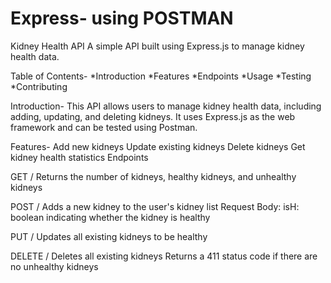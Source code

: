 # Express- using POSTMAN

Kidney Health API
A simple API built using Express.js to manage kidney health data.

Table of Contents-
*Introduction
*Features
*Endpoints
*Usage
*Testing
*Contributing

Introduction-
This API allows users to manage kidney health data, including adding, updating, and deleting kidneys. It uses Express.js as the web framework and can be tested using Postman.

Features-
Add new kidneys
Update existing kidneys
Delete kidneys
Get kidney health statistics
Endpoints

GET /
Returns the number of kidneys, healthy kidneys, and unhealthy kidneys

POST /
Adds a new kidney to the user's kidney list
Request Body:
isH: boolean indicating whether the kidney is healthy

PUT /
Updates all existing kidneys to be healthy

DELETE /
Deletes all existing kidneys
Returns a 411 status code if there are no unhealthy kidneys
